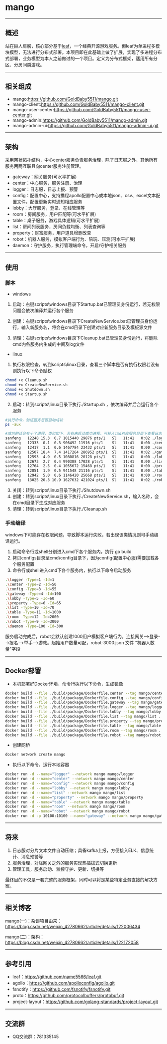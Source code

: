 # mango

---

## 概述

站在巨人肩膀，核心部分基于[leaf](https://github.com/name5566/leaf)，一个经典开源游戏服务。但leaf为单进程多模块模型，无法进行分布式部署。本项目即在此基础上做了扩展，实现了多进程分布式部署，业务模型为本人之前做过的一个项目。定义为分布式框架，适用所有分区、分房间类游戏。

---

## 相关组成

* mango:https://github.com/GoldBaby5511/mango.git
* mango-client:https://github.com/GoldBaby5511/mango-client.git
* mango-user-center:https://github.com/GoldBaby5511/mango-user-center.git
* mango-admin:https://github.com/GoldBaby5511/mango-admin.git
* mango-admin-ui:https://github.com/GoldBaby5511/mango-admin-ui.git 

----

## 架构

采用网状拓扑结构，中心center服务负责服务治理，除了日志服之外，其他所有服务两两互联且向center服务注册管理。

* gateway：网关服务(可水平扩展)
* center：中心服务，服务注册、治理
* logger：日志服，日志上报、预警
* config：配置中心，支持携程apollo配置中心或本地json、csv、excel文本配置文件，配置更新实时通知相应服务
* lobby：大厅服务，登录、在线管理等
* room：房间服务，用户匹配等(可水平扩展)
* table：桌子服务，游戏具体逻辑(可水平扩展)
* list：房间列表服务，房间负载均衡、列表查询等
* property：财富服务，用户道具增删改查
* robot：机器人服务，模拟客户端行为、陪玩、压测(可水平扩展)
* daemon：守护服务，执行管理端命令，开启/守护相关服务

---

## 使用

### 脚本

* windows
1. 启动：右键scripts\windows目录下Startup.bat已管理员身份运行，若无权限问题会依次编译并运行各个服务

2. 创建：右键scripts\windows目录下CreateNewService.bat已管理员身份运行，输入新服务名，将会在cmd目录下创建对应新服务目录及模板源文件

3. 清理：右键scripts\windows目录下Cleanup.bat已管理员身份运行，将删除cmd内各服务内生成的中间及log文件
* linux
1. 执行权限检查，转到scripts\linux目录，查看三个脚本是否有执行权限若没有则执行以下命令赋权

```bash
chmod +x Cleanup.sh
chmod +x CreateNewService.sh
chmod +x Shutdown.sh
chmod +x Startup.sh
```

2. 启动：转到scripts\linux目录下执行./Startup.sh ，依次编译并后台运行各个服务

```bash
#执行命令，验证服务是否启动成功
ps -aux

#成功的话会有十个进程，类似如下，若有未启动成功进程，可转入cmd对应服务目录下查看日志
sanfeng   12248 15.3  0.7 1015440 29876 pts/1   Sl   11:41   0:02 ./logger -Type=1 -Id=1
sanfeng   12333  0.1  0.3 906492 11916 pts/1    Sl   11:41   0:00 ./center -Type=2 -Id=50
sanfeng   12417  1.1  0.6 1467784 23432 pts/1   Sl   11:41   0:00 ./config -Type=3 -Id=60
sanfeng   12507 18.4  7.4 1417264 286952 pts/1  Sl   11:41   0:02 ./gateway -Type=4 -Id=100
sanfeng   12593  4.9  0.5 1080816 20128 pts/1   Sl   11:41   0:00 ./lobby -Type=5 -Id=70
sanfeng   12673  2.7  0.4 990388 17028 pts/1    Sl   11:41   0:00 ./list -Type=6 -Id=80
sanfeng   12764  2.5  0.4 1055672 15468 pts/1   Sl   11:41   0:00 ./property -Type=7 -Id=90
sanfeng   12851  1.9  0.5 941548 21116 pts/1    Sl   11:41   0:00 ./table -Type=8 -Id=1000
sanfeng   12942  5.0  0.6 1146420 25668 pts/1   Sl   11:41   0:00 ./room -Type=9 -Id=2000
sanfeng   13025 20.3 10.9 1627632 421024 pts/1  Sl   11:41   0:02 ./robot -Type=10 -Id=3000
```

3. 关闭：转到scripts\linux目录下执行./Shutdown.sh
4. 创建：转到scripts\linux目录下执行./CreateNewService.sh，输入名称，会在cmd目录下生成对应服务
5. 清理：转到scripts\linux目录下执行./Cleanup.sh

### 手动编译

windows下可能存在权限问题，导致脚本运行失败，若出现该类情况则可手动编译运行。

1. 启动命令行或shell分别进入cmd下各个服务内，执行 go build
2. 拷贝configs目录至cmd\config目录下，因为config(配置中心服)需要加载各个服务配置
3. 命令行或shell进入cmd下各个服务内，执行以下命令启动服务

```bash
.\logger -Type=1 -Id=1
.\center -Type=2 -Id=50
.\config -Type=3 -Id=55
.\gateway -Type=4 -Id=100
.\lobby -Type=5 -Id=60
.\property -Type=6 -Id=65
.\list -Type=10 -Id=70
.\table -Type=11 -Id=1000
.\room -Type=12 -Id=2000
.\robot -Type=9 -Id=3000
.\daemon -Type=100 -Id=300
```

服务启动完成后，robot会默认创建1000用户模拟客户端行为，连接网关-->登录-->报名-->举手-->游戏。起始用户数量可配，robot-3000.json 文件 "机器人数量"字段

---

## Docker部署

* 本机部署好Docker环境，命令行执行以下命令，生成镜像

```bash
docker build --file ./build/package/Dockerfile.center --tag mango/center .
docker build --file ./build/package/Dockerfile.config --tag mango/config .
docker build --file ./build/package/Dockerfile.gateway --tag mango/gateway .
docker build --file ./build/package/Dockerfile.logger --tag mango/logger .
docker build --file ./build/package/Dockerfile.lobby --tag mango/lobby .
docker build --file ./build/package/Dockerfile.list --tag mango/list .
docker build --file ./build/package/Dockerfile.property --tag mango/property .
docker build --file ./build/package/Dockerfile.table --tag mango/table .
docker build --file ./build/package/Dockerfile.room --tag mango/room .
docker build --file ./build/package/Dockerfile.robot --tag mango/robot .
```

* 创建网桥

```bash
docker network create mango
```

* 执行以下命令，运行本地容器

```bash
docker run -d --name="logger" --network mango mango/logger
docker run -d --name="center" --network mango mango/center
docker run -d --name="config" --network mango mango/config
docker run -d --name="lobby" --network mango mango/lobby
docker run -d --name="list" --network mango mango/list
docker run -d --name="property" --network mango mango/property
docker run -d --name="table" --network mango mango/table
docker run -d --name="room" --network mango mango/room
docker run -d --name="robot" --network mango mango/robot
docker run -d -p 10100:10100 --name="gateway" --network mango mango/gateway
```

---

## 将来

1. 日志服对分片文本文件自动压缩；具备kafka上报，方便接入ELK、信息统计、消息预警等
2. 服务治理，对除网关之外的服务实现热插拔式切换更新
3. 管理工具，服务启动、监控守护、更新、切换等

最终目的不仅是一套完整的服务框架，同时可以将是某些特定业务直接的解决方案。

---

## 相关博客

mango(一)：杂谈项目由来：https://blog.csdn.net/weixin_42780662/article/details/122006434

mango(二)：架构：https://blog.csdn.net/weixin_42780662/article/details/122172058

---

## 参考引用

* leaf：https://github.com/name5566/leaf.git
* agollo：https://github.com/apolloconfig/agollo.git
* fsnotify：https://github.com/fsnotify/fsnotify.git
* proto：https://github.com/protocolbuffers/protobuf.git
* project-layout：https://github.com/golang-standards/project-layout.git

---

## 交流群

* QQ交流群：781335145
